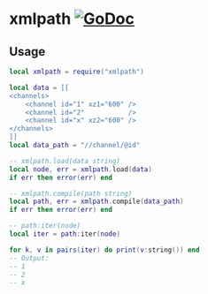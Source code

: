 # xmlpath [![GoDoc](https://godoc.org/github.com/lovercode/gopher-lua-libs/xmlpath?status.svg)](https://godoc.org/github.com/lovercode/gopher-lua-libs/xmlpath)

## Usage

```lua
local xmlpath = require("xmlpath")

local data = [[
<channels>
    <channel id="1" xz1="600" />
    <channel id="2"           />
    <channel id="x" xz2="600" />
</channels>
]]
local data_path = "//channel/@id"

-- xmlpath.load(data string)
local node, err = xmlpath.load(data)
if err then error(err) end

-- xmlpath.compile(path string)
local path, err = xmlpath.compile(data_path)
if err then error(err) end

-- path:iter(node)
local iter = path:iter(node)

for k, v in pairs(iter) do print(v:string()) end
-- Output:
-- 1
-- 2
-- x
```

